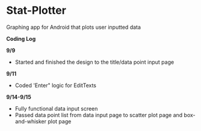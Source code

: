 # Stat-Plotter
Graphing app for Android that plots user inputted data

**Coding Log**

**9/9**
- Started and finished the design to the title/data point input page

**9/11**
- Coded 'Enter" logic for EditTexts

**9/14-9/15**
- Fully functional data input screen
- Passed data point list from data input page to scatter plot page and box-and-whisker plot page
